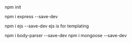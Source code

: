 npm init

npm i express --save-dev

npm i ejs --save-dev
ejs is for templating

npm i body-parser --save-dev
npm i mongoose --save-dev